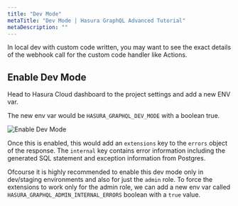 ```yaml
---
title: "Dev Mode"
metaTitle: "Dev Mode | Hasura GraphQL Advanced Tutorial"
metaDescription: ""
---
```


In local dev with custom code written, you may want to see the exact details of the webhook call for the custom code handler like Actions.

## Enable Dev Mode

Head to Hasura Cloud dashboard to the project settings and add a new ENV var.

The new env var would be `HASURA_GRAPHQL_DEV_MODE` with a boolean true.

![Enable Dev Mode](https://graphql-engine-cdn.hasura.io/learn-hasura/assets/graphql-hasura-advanced/enable-dev-mode.png)

Once this is enabled, this would add an `extensions` key to the `errors` object of the response. The `internal` key contains error information including the generated SQL statement and exception information from Postgres.

Ofcourse it is highly recommended to enable this dev mode only in dev/staging environments and also for just the `admin` role. To force the extensions to work only for the admin role, we can add a new env var called `HASURA_GRAPHQL_ADMIN_INTERNAL_ERRORS` boolean with a `true` value.
